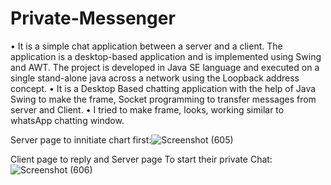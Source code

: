 # Private-Messenger

• It is a simple chat application between a server and a client. The application is a desktop-based application and is
implemented using Swing and AWT. The project is developed in Java SE language and executed on a single stand-alone
java across a network using the Loopback address concept.
• It is a Desktop Based chatting application with the help of Java Swing to make the frame, Socket programming to
transfer messages from server and Client.
• I tried to make frame, looks, working similar to whatsApp chatting window.


Server page to innitiate chart first:![Screenshot (605)](https://user-images.githubusercontent.com/105808078/215044915-8b3ad46a-4110-4d41-8c34-33479ae0e691.png)







Client page to reply and Server page To start their private Chat:
![Screenshot (606)](https://user-images.githubusercontent.com/105808078/215045273-bc0d1c84-f7f0-458e-82c2-65ca4cb16754.png)
